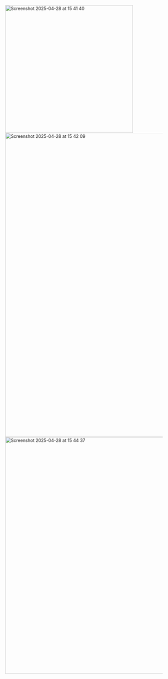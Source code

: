 <img width="408" alt="Screenshot 2025-04-28 at 15 41 40" src="https://github.com/user-attachments/assets/13b224f8-40a7-49d1-9de8-37856682fc1c" />
<img width="971" alt="Screenshot 2025-04-28 at 15 42 09" src="https://github.com/user-attachments/assets/7a4295ad-e32e-4ed8-8619-07982bfad46e" />
<img width="756" alt="Screenshot 2025-04-28 at 15 44 37" src="https://github.com/user-attachments/assets/c9bae04e-e7ec-4e8b-8324-20a18c472d91" />
